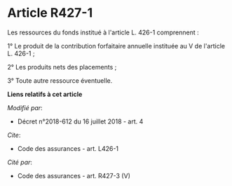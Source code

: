 # Article R427-1

Les ressources du fonds institué à l'article L. 426-1 comprennent :

1° Le produit de la contribution forfaitaire annuelle instituée au V de l'article L. 426-1 ;

2° Les produits nets des placements ;

3° Toute autre ressource éventuelle.

**Liens relatifs à cet article**

_Modifié par_:

  - Décret n°2018-612 du 16 juillet 2018 - art. 4

_Cite_:

  - Code des assurances - art. L426-1

_Cité par_:

  - Code des assurances - art. R427-3 (V)
